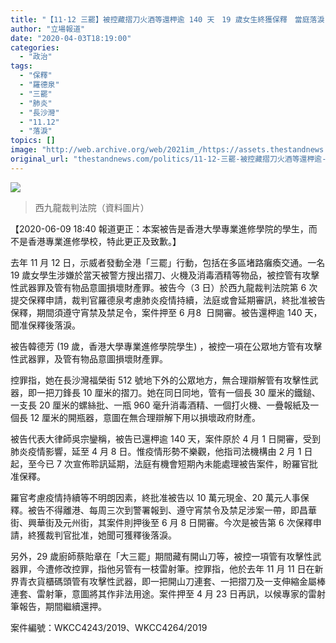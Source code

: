 ```yaml
---
title: "【11·12 三罷】被控藏摺刀火酒等還柙逾 140 天　19 歲女生終獲保釋　當庭落淚"
author: "立場報道"
date: "2020-04-03T18:19:00"
categories:
  - "政治"
tags:
  - "保釋"
  - "羅德泉"
  - "三罷"
  - "肺炎"
  - "長沙灣"
  - "11.12"
  - "落淚"
topics: []
image: "http://web.archive.org/web/2021im_/https://assets.thestandnews.com/media/photos/72694582_450820845561958_2617474329994067968_n_VyTRC_yiZTq7v.png"
original_url: "thestandnews.com/politics/11-12-三罷-被控藏摺刀火酒等還柙逾-140-天-19-歲女生終獲保釋-當庭落淚"
---
```

![](http://web.archive.org/web/2021im_/https://assets.thestandnews.com/media/photos/72694582_450820845561958_2617474329994067968_n_VyTRC_yiZTq7v.png)
> 西九龍裁判法院（資料圖片）

【2020-06-09 18:40 報道更正：本案被告是香港大學專業進修學院的學生，而不是香港專業進修學校，特此更正及致歉。】

去年 11 月 12 日，示威者發動全港「三罷」行動，包括在多區堵路癱瘓交通。一名 19 歲女學生涉嫌於當天被警方搜出摺刀、火機及消毒酒精等物品，被控管有攻擊性武器罪及管有物品意圖損壞財產罪。被告今（3 日）於西九龍裁判法院第 6 次提交保釋申請，裁判官羅德泉考慮肺炎疫情持續，法庭或會延期審訊，終批准被告保釋，期間須遵守宵禁及禁足令，案件押至 6 月8  日開審。被告還柙逾 140 天，聞准保釋後落淚。

被告韓德芳 (19 歲，香港大學專業進修學院學生) ，被控一項在公眾地方管有攻擊性武器罪，及管有物品意圖損壞財產罪。

控罪指，她在長沙灣福榮街 512 號地下外的公眾地方，無合理辯解管有攻擊性武器，即一把刀鋒長 10 厘米的摺刀。她在同日同地，管有一個長 30 厘米的鐵鎚、一支長 20 厘米的螺絲批、一瓶 960 毫升消毒酒精、一個打火機、一疊報紙及一個長 12 厘米的開瓶器，意圖在無合理辯解下用以損壞政府財產。

被告代表大律師吳宗鑾稱，被告已還柙逾 140 天，案件原於 4 月 1 日開審，受到肺炎疫情影響，延至 4 月 8 日。惟疫情形勢不樂觀，他指司法機構由 2 月 1 日起，至今已 7 次宣佈聆訊延期，法庭有機會短期內未能處理被告案件，盼羅官批准保釋。

羅官考慮疫情持續等不明朗因素，終批准被告以 10 萬元現金、20 萬元人事保釋。被告不得離港、每周三次到警署報到、遵守宵禁令及禁足涉案一帶，即昌華街、興華街及元州街，其案件則押後至 6 月 8 日開審。今次是被告第 6 次保釋申請，終獲裁判官批准，她聞可獲釋後落淚。

另外，29 歲廚師蔡貽章在「大三罷」期間藏有開山刀等，被控一項管有攻擊性武器罪，今遭修改控罪，指他另管有一枝雷射筆。控罪指，他於去年 11 月 11 日在新界青衣貨櫃碼頭管有攻擊性武器，即一把開山刀連套、一把摺刀及一支伸縮金屬棒連套、雷射筆，意圖將其作非法用途。案件押至 4 月 23 日再訊，以候專家的雷射筆報告，期間繼續還押。

案件編號：WKCC4243/2019、WKCC4264/2019